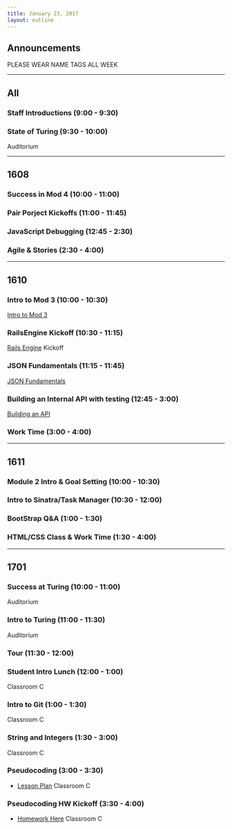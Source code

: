 ```yaml
---
title: January 23, 2017
layout: outline
---
```


## Announcements

PLEASE WEAR NAME TAGS ALL WEEK

***

## All

### Staff Introductions (9:00 - 9:30)

### State of Turing (9:30 - 10:00)

Auditorium

***

## 1608

### Success in Mod 4 (10:00 - 11:00)

### Pair Porject Kickoffs (11:00 - 11:45)

### JavaScript Debugging (12:45 - 2:30)

### Agile & Stories (2:30 - 4:00)

***

## 1610

### Intro to Mod 3 (10:00 - 10:30)

[Intro to Mod 3](lessons/intro_mod_three)

### RailsEngine Kickoff (10:30 - 11:15)

[Rails Engine](projects/rails_engine) Kickoff

### JSON Fundamentals (11:15 - 11:45)

[JSON Fundamentals](lessons/json_fundementals)

### Building an Internal API with testing (12:45 - 3:00)

[Building an API](lessons/building_an_api)

### Work Time (3:00 - 4:00)

***

## 1611

### Module 2 Intro & Goal Setting (10:00 - 10:30)

### Intro to Sinatra/Task Manager (10:30 - 12:00)

### BootStrap Q&A (1:00 - 1:30)

### HTML/CSS Class & Work Time (1:30 - 4:00)

***

## 1701

### Success at Turing (10:00 - 11:00)

Auditorium

### Intro to Turing (11:00 - 11:30)

Auditorium

### Tour (11:30 - 12:00)

### Student Intro Lunch (12:00 - 1:00)

Classroom C

### Intro to Git (1:00 - 1:30)

Classroom C

### String and Integers (1:30 - 3:00)

Classroom C

### Pseudocoding (3:00 - 3:30)

* [Lesson Plan](/module1/lessons/pseudocoding101)
Classroom C

### Pseudocoding HW Kickoff (3:30 - 4:00)

* [Homework Here](/module1/challenges/bad_connection)
Classroom C
